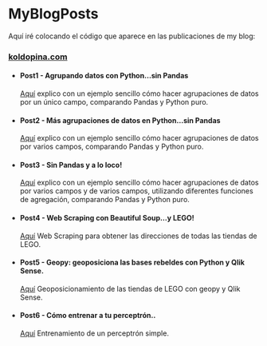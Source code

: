 # MyBlogPosts
Aquí iré colocando el código que aparece en las publicaciones de my blog:
### [koldopina.com](https://koldopina.com/)


* #### Post1 - Agrupando datos con Python…sin Pandas 
   [Aquí](https://koldopina.com/agrupando-datos-con-python-sin-pandas/) explico con un ejemplo sencillo cómo hacer agrupaciones de datos
   por un único campo, comparando Pandas y Python puro.
* #### Post2 - Más agrupaciones de datos en Python…sin Pandas 
   [Aquí](https://koldopina.com/mas-agrupaciones-de-datos-en-python-sin-pandas/) explico con un ejemplo sencillo cómo hacer agrupaciones de datos
   por varios campos, comparando Pandas y Python puro. 
* #### Post3 - Sin Pandas y a lo loco! 
   [Aquí](https://koldopina.com/sin-pandas-y-a-lo-loco/) explico con un ejemplo sencillo cómo hacer agrupaciones de datos
   por varios campos y de varios campos, utilizando diferentes funciones de agregación, comparando Pandas y Python puro. 
* #### Post4 - Web Scraping con Beautiful Soup…y LEGO! 
   [Aquí](https://koldopina.com/web-scraping-con-beautiful-soup-y-lego/) Web Scraping para obtener las direcciones de todas las tiendas de LEGO.
* #### Post5 - Geopy: geoposiciona las bases rebeldes con Python y Qlik Sense.
    [Aquí]( https://koldopina.com/geoposicionando-python-geopy-qlik-sense/) Geoposicionamiento de las tiendas de LEGO con geopy y Qlik Sense.
* #### Post6 - Cómo entrenar a tu perceptrón..
    [Aquí]( https://koldopina.com/como-entrenar-a-tu-perceptron/) Entrenamiento de un perceptrón simple.